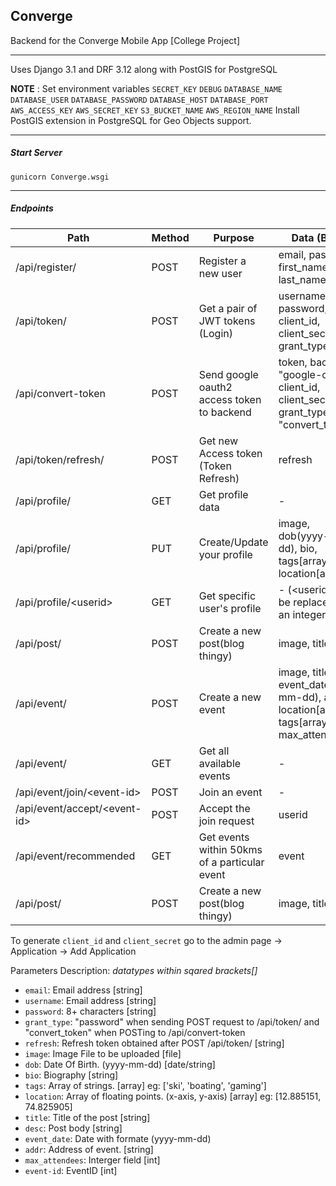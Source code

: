 ## Converge

Backend for the Converge Mobile App [College Project]

- - - 
Uses Django 3.1 and DRF 3.12 along with PostGIS for PostgreSQL

**NOTE** : Set environment variables `SECRET_KEY` `DEBUG` `DATABASE_NAME` `DATABASE_USER` `DATABASE_PASSWORD` `DATABASE_HOST` `DATABASE_PORT` `AWS_ACCESS_KEY` `AWS_SECRET_KEY` `S3_BUCKET_NAME` `AWS_REGION_NAME` 
Install PostGIS extension in PostgreSQL for Geo Objects support.

- - - 
##### Start Server
`gunicorn Converge.wsgi`

- - - 

##### Endpoints

| Path                	| Method 	| Purpose                              	| Data (Body)                                        	|
|---------------------	|--------	|--------------------------------------	|----------------------------------------------------	|
| /api/register/      	| POST   	| Register a new user                  	| email, password, first_name, last_name             	|
| /api/token/         	| POST   	| Get a pair of JWT tokens (Login)     	| username, password, client_id, client_secret, grant_type  |
| /api/convert-token    | POST      | Send google oauth2 access token to backend | token, backend: "google-oauth2", client_id, client_secret, grant_type: "convert_token"   |
| /api/token/refresh/ 	| POST   	| Get new Access token (Token Refresh) 	| refresh                                            	|
| /api/profile/       	| GET    	| Get profile data       	            | -                                                  	|
| /api/profile/       	| PUT   	| Create/Update your profile            | image, dob(yyyy-mm-dd), bio, tags[array<str>], location[array<float>] 	|
| /api/profile/\<userid\> | GET    	| Get specific user's profile           | - (\<userid\> must be replaced with an integer value) |
| /api/post/          	| POST   	| Create a new post(blog thingy)       	| image, title, desc                                 	|
| /api/event/          	| POST   	| Create a new event                   	| image, title, desc, event_date(yyyy-mm-dd), addr, location[array<float>], tags[array<str>], max_attendees | 
| /api/event/          	| GET   	| Get all available events              | -                                                     | 
| /api/event/join/\<event-id\>      | POST  | Join an event                         | -                                                     | 
| /api/event/accept/\<event-id\>    | POST  | Accept the join request                         | userid                                                     | 
| /api/event/recommended          	| GET   	| Get events within 50kms of a particular event              | event                                                     | 
| /api/post/          	| POST   	| Create a new post(blog thingy)       	| image, title, desc                                 	|

To generate `client_id` and `client_secret` go to the admin page -> Application -> Add Application

Parameters Description: _datatypes within sqared brackets[]_
+ `email`: Email address [string]
+ `username`: Email address [string]
+ `password`: 8+ characters [string]
+ `grant_type`: "password" when sending POST request to /api/token/ and "convert_token" when POSTing to /api/convert-token
+ `refresh`: Refresh token obtained after POST /api/token/ [string]
+ `image`: Image File to be uploaded [file]
+ `dob`: Date Of Birth. (yyyy-mm-dd) [date/string]
+ `bio`: Biography [string]
+ `tags`: Array of strings. [array<string>] eg: ['ski', 'boating', 'gaming']
+ `location`: Array of floating points. (x-axis, y-axis) [array<float>] eg: [12.885151, 74.825905]
+ `title`: Title of the post [string]
+ `desc`: Post body [string]
+ `event_date`: Date with formate (yyyy-mm-dd)
+ `addr`: Address of event. [string]
+ `max_attendees`: Interger field [int]
+ `event-id`: EventID [int]
